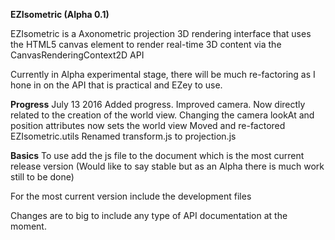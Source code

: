 **EZIsometric (Alpha 0.1)**

EZIsometric is a Axonometric projection 3D rendering interface that uses the HTML5 canvas element to render real-time 3D content via the CanvasRenderingContext2D API


Currently in Alpha experimental stage, there will be much re-factoring as I hone in on the API that is practical and EZey to use.

**Progress**
July 13 2016
Added progress.
Improved camera. Now directly related to the creation of the world view. Changing the camera lookAt and position attributes now sets the world view
Moved and re-factored EZIsometric.utils
Renamed transform.js to projection.js

**Basics**
To use add the js file to the document which is the most current release version (Would like to say stable but as an Alpha there is much work still to be done)

<script src="EZIsometric.js"></script>

For the most current version include the development files

<script src = "constants.js" ></script>
<script src = "utils.js" ></script>
<script src = "projection.js" ></script>
<script src = "camera.js" ></script>
<script src = "face.js" ></script>
<script src = "object.js" ></script>
<script src = "world.js" ></script>

Changes are to big to include any type of API documentation at the moment.


